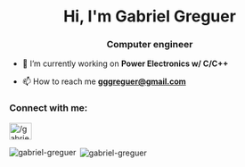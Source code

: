 <h1 align="center">Hi, I'm Gabriel Greguer</h1>
<h3 align="center">Computer engineer</h3>

- 🔭 I’m currently working on **Power Electronics w/ C/C++**

- 📫 How to reach me **gggreguer@gmail.com**

<h3 align="left">Connect with me:</h3>
<p align="left">
<a href="https://linkedin.com/in//gabriel-greguer-516ba0205/" target="blank"><img align="center" src="https://raw.githubusercontent.com/rahuldkjain/github-profile-readme-generator/master/src/images/icons/Social/linked-in-alt.svg" alt="/gabriel-greguer-516ba0205/" height="30" width="40" /></a>
</p>

<p><img align="left" src="https://github-readme-stats.vercel.app/api/top-langs?username=gabriel-greguer&show_icons=true&locale=en&layout=compact" alt="gabriel-greguer" /></p>

<p>&nbsp;<img align="center" src="https://github-readme-stats.vercel.app/api?username=gabriel-greguer&show_icons=true&locale=en" alt="gabriel-greguer" /></p>
